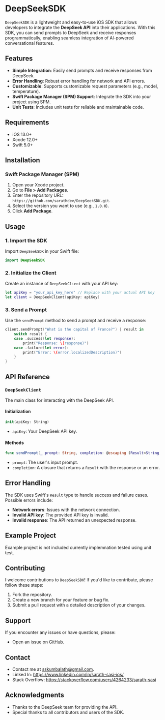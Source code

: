 # DeepSeekSDK

`DeepSeekSDK` is a lightweight and easy-to-use iOS SDK that allows developers to integrate the **DeepSeek API** into their applications. With this SDK, you can send prompts to DeepSeek and receive responses programmatically, enabling seamless integration of AI-powered conversational features.

## Features
- **Simple Integration**: Easily send prompts and receive responses from DeepSeek.
- **Error Handling**: Robust error handling for network and API errors.
- **Customizable**: Supports customizable request parameters (e.g., model, temperature).
- **Swift Package Manager (SPM) Support**: Integrate the SDK into your project using SPM.
- **Unit Tests**: Includes unit tests for reliable and maintainable code.

## Requirements
- iOS 13.0+
- Xcode 12.0+
- Swift 5.0+

## Installation

### Swift Package Manager (SPM)
1. Open your Xcode project.
2. Go to **File > Add Packages**.
3. Enter the repository URL: `https://github.com/sarathdev/DeepSeekSDK.git`.
4. Select the version you want to use (e.g., `1.0.0`).
5. Click **Add Package**.

## Usage

### 1. Import the SDK
Import `DeepSeekSDK` in your Swift file:
```swift
import DeepSeekSDK
```

### 2. Initialize the Client
Create an instance of `DeepSeekClient` with your API key:
```swift
let apiKey = "your_api_key_here" // Replace with your actual API key
let client = DeepSeekClient(apiKey: apiKey)
```

### 3. Send a Prompt
Use the `sendPrompt` method to send a prompt and receive a response:
```swift
client.sendPrompt("What is the capital of France?") { result in
    switch result {
    case .success(let response):
        print("Response: \(response)")
    case .failure(let error):
        print("Error: \(error.localizedDescription)")
    }
}
```

## API Reference

### `DeepSeekClient`
The main class for interacting with the DeepSeek API.

#### Initialization
```swift
init(apiKey: String)
```
- `apiKey`: Your DeepSeek API key.

#### Methods
```swift
func sendPrompt(_ prompt: String, completion: @escaping (Result<String, Error>) -> Void)
```
- `prompt`: The user's input prompt.
- `completion`: A closure that returns a `Result` with the response or an error.

## Error Handling
The SDK uses Swift's `Result` type to handle success and failure cases. Possible errors include:
- **Network errors**: Issues with the network connection.
- **Invalid API key**: The provided API key is invalid.
- **Invalid response**: The API returned an unexpected response.

## Example Project
Example project is not included currently implemnation tested using unit test. 

## Contributing
I welcome contributions to `DeepSeekSDK`! If you'd like to contribute, please follow these steps:
1. Fork the repository.
2. Create a new branch for your feature or bug fix.
3. Submit a pull request with a detailed description of your changes.

## Support
If you encounter any issues or have questions, please:
- Open an issue on [GitHub](https://github.com/sarathdev/DeepSeekSDK/issues).

## Contact
- Contact me at [sskumbalath@gmail.com](mailto:sskumbalath@gmail.com).
- Linked In: https://www.linkedin.com/in/sarath-sasi-ios/
- Stack Overflow: https://stackoverflow.com/users/4264233/sarath-sasi

## Acknowledgments
- Thanks to the DeepSeek team for providing the API.
- Special thanks to all contributors and users of the SDK.
